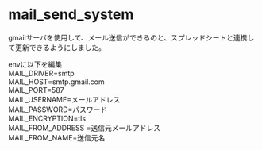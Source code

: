 # mail_send_system

gmailサーバを使用して、メール送信ができるのと、スプレッドシートと連携して更新できるようにしました。

envに以下を編集<br>
MAIL_DRIVER=smtp<br>
MAIL_HOST=smtp.gmail.com<br>
MAIL_PORT=587<br>
MAIL_USERNAME=メールアドレス<br>
MAIL_PASSWORD=パスワード<br>
MAIL_ENCRYPTION=tls<br>
MAIL_FROM_ADDRESS =送信元メールアドレス<br>
MAIL_FROM_NAME=送信元名 
